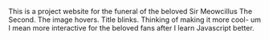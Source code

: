 This is a project website for the funeral of the beloved Sir Meowcillus The Second.
The image hovers.
Title blinks.
Thinking of making it more cool- um I mean more interactive for the beloved fans after I learn Javascript better.
